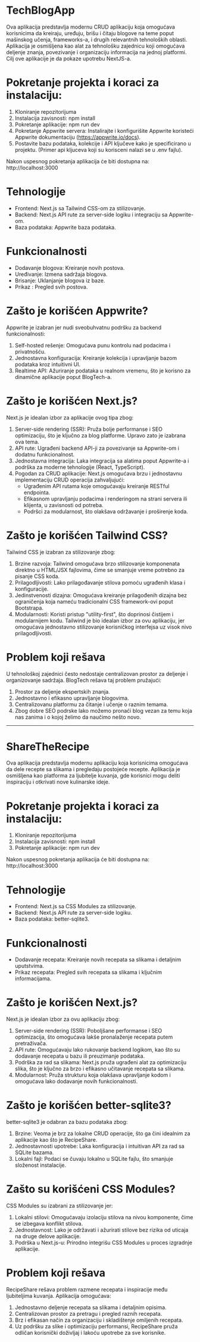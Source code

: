 # TechBlogApp
Ova aplikacija predstavlja modernu CRUD aplikaciju koja omogućava korisnicima da kreiraju, uređuju, brišu i čitaju blogove na teme poput mašinskog učenja, frameworks-a, i drugih relevantnih tehnoloških oblasti. Aplikacija je osmišljena kao alat za tehnološku zajednicu koji omogućava deljenje znanja, povezivanje i organizaciju informacija na jednoj platformi. Cilj ove aplikacije je da pokaze upotrebu NextJS-a.

# Pokretanje projekta i koraci za instalaciju:

1. Kloniranje repozitorijuma
2. Instalacija zavisnosti: npm install
3. Pokretanje aplikacije: npm run dev
4. Pokretanje Appwrite servera: Instalirajte i konfigurišite Appwrite koristeći Appwrite dokumentaciju (https://appwrite.io/docs).
5. Postavite bazu podataka, kolekcije i API ključeve kako je specificirano u projektu. (Primer api kljuceva koji su korisceni nalazi se u .env fajlu).

Nakon uspesnog pokretanja aplikacija će biti dostupna na: http://localhost:3000

# Tehnologije

- Frontend: Next.js sa Tailwind CSS-om za stilizovanje.
- Backend: Next.js API rute za server-side logiku i integraciju sa Appwrite-om.
- Baza podataka: Appwrite baza podataka.

# Funkcionalnosti

- Dodavanje blogova: Kreiranje novih postova.
- Uređivanje: Izmena sadržaja blogova.
- Brisanje: Uklanjanje blogova iz baze.
- Prikaz : Pregled svih postova.

# Zašto je korišćen Appwrite?

Appwrite je izabran jer nudi sveobuhvatnu podršku za backend funkcionalnosti:

1. Self-hosted rešenje: Omogućava punu kontrolu nad podacima i privatnošću.
2. Jednostavna konfiguracija: Kreiranje kolekcija i upravljanje bazom podataka kroz intuitivni UI.
3. Realtime API: Ažuriranje podataka u realnom vremenu, što je korisno za dinamične aplikacije poput BlogTech-a.

# Zašto je korišćen Next.js?

Next.js je idealan izbor za aplikacije ovog tipa zbog:

1. Server-side rendering (SSR): Pruža bolje performanse i SEO optimizaciju, što je ključno za blog platforme. Upravo zato je izabrana ova tema.
2. API rute: Ugrađeni backend API-ji za povezivanje sa Appwrite-om i dodatnu funkcionalnost.
3. Jednostavna integracija: Laka integracija sa alatima poput Appwrite-a i podrška za moderne tehnologije (React, TypeScript).
4. Pogodan za CRUD aplikacije: Next.js omogućava brzu i jednostavnu implementaciju CRUD operacija zahvaljujući:
   - Ugrađenim API rutama koje omogućavaju kreiranje RESTful endpointa.
   - Efikasnom upravljanju podacima i renderingom na strani servera ili klijenta, u zavisnosti od potreba.
   - Podršci za modularnost, što olakšava održavanje i proširenje koda.

# Zašto je korišćen Tailwind CSS?

Tailwind CSS je izabran za stilizovanje zbog:

1. Brzine razvoja: Tailwind omogućava brzo stilizovanje komponenata direktno u HTML/JSX fajlovima, čime se smanjuje vreme potrebno za pisanje CSS koda.
2. Prilagodljivosti: Lako prilagođavanje stilova pomoću ugrađenih klasa i konfiguracije.
3. Jedinstvenosti dizajna: Omogućava kreiranje prilagođenih dizajna bez ograničenja koja nameću tradicionalni CSS framework-ovi poput Bootstrapa.
4. Modularnosti: Koristi pristup "utility-first", što doprinosi čistijem i modularnijem kodu.
   Tailwind je bio idealan izbor za ovu aplikaciju, jer omogućava jednostavno stilizovanje korisničkog interfejsa uz visok nivo prilagodljivosti.

# Problem koji rešava

U tehnološkoj zajednici često nedostaje centralizovan prostor za deljenje i organizovanje sadržaja. BlogTech rešava taj problem pružajući:

1. Prostor za deljenje ekspertskih znanja.
2. Jednostavno i efikasno upravljanje blogovima.
3. Centralizovanu platformu za čitanje i učenje o raznim temama.
4. Zbog dobre SEO podrske lako možemo pronaći blog vezan za temu koja nas zanima i o kojoj želimo da naučimo nešto novo.

--------------------------------------------------------------------------------------------------------------------------------------------
# ShareTheRecipe
Ova aplikacija predstavlja modernu aplikaciju koja korisnicima omogućava da dele recepte sa slikama i pregledaju postojeće recepte. Aplikacija je osmišljena kao platforma za ljubitelje kuvanja, gde korisnici mogu deliti inspiraciju i otkrivati nove kulinarske ideje.

# Pokretanje projekta i koraci za instalaciju:

1. Kloniranje repozitorijuma
2. Instalacija zavisnosti: npm install
3. Pokretanje aplikacije: npm run dev

Nakon uspesnog pokretanja aplikacija će biti dostupna na: http://localhost:3000

# Tehnologije

- Frontend: Next.js sa CSS Modules za stilizovanje.
- Backend: Next.js API rute za server-side logiku.
- Baza podataka: better-sqlite3.

# Funkcionalnosti

- Dodavanje recepata: Kreiranje novih recepata sa slikama i detaljnim uputstvima.
- Prikaz recepata: Pregled svih recepata sa slikama i ključnim informacijama.

# Zašto je korišćen Next.js?

Next.js je idealan izbor za ovu aplikaciju zbog:

1. Server-side rendering (SSR): Poboljšane performanse i SEO optimizacija, što omogućava lakše pronalaženje recepata putem pretraživača.
2. API rute: Omogućavaju lako rukovanje backend logikom, kao što su dodavanje recepata u bazu ili preuzimanje podataka.
3. Podrška za rad sa slikama: Next.js pruža ugrađeni alat za optimizaciju slika, što je ključno za brzo i efikasno učitavanje recepata sa slikama.
4. Modularnost: Pruža strukturu koja olakšava upravljanje kodom i omogućava lako dodavanje novih funkcionalnosti.

# Zašto je korišćen better-sqlite3?

better-sqlite3 je odabran za bazu podataka zbog:

1. Brzine: Veoma je brz za lokalne CRUD operacije, što ga čini idealnim za aplikacije kao što je RecipeShare.
2. Jednostavnosti upotrebe: Laka konfiguracija i intuitivan API za rad sa SQLite bazama.
3. Lokalni fajl: Podaci se čuvaju lokalno u SQLite fajlu, što smanjuje složenost instalacije.

# Zašto su korišćeni CSS Modules?

CSS Modules su izabrani za stilizovanje jer:

1. Lokalni stilovi: Omogućavaju izolaciju stilova na nivou komponente, čime se izbegava konflikt stilova.
2. Jednostavnost: Lako je održavati i ažurirati stilove bez rizika od uticaja na druge delove aplikacije.
3. Podrška u Next.js-u: Prirodno integrišu CSS Modules u proces izgradnje aplikacije.

# Problem koji rešava

RecipeShare rešava problem razmene recepata i inspiracije među ljubiteljima kuvanja. Aplikacija omogućava:

1. Jednostavno deljenje recepata sa slikama i detaljnim opisima.
2. Centralizovan prostor za pretragu i pregled raznih recepata.
3. Brz i efikasan način za organizaciju i skladištenje omiljenih recepata.
4. Uz podršku za slike i optimizaciju performansi, RecipeShare pruža odličan korisnički doživljaj i lakoću upotrebe za sve korisnike.


